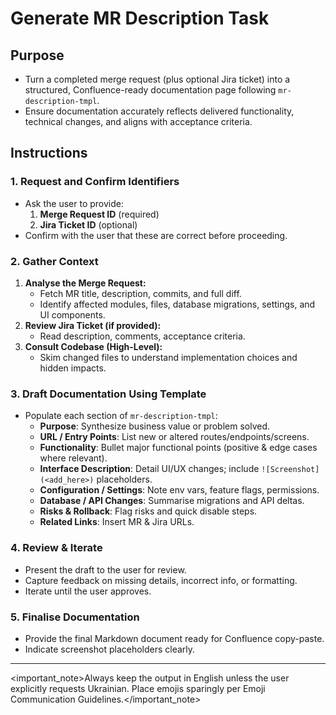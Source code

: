 # Generate MR Description Task

## Purpose

- Turn a completed merge request (plus optional Jira ticket) into a structured, Confluence-ready documentation page following `mr-description-tmpl`.
- Ensure documentation accurately reflects delivered functionality, technical changes, and aligns with acceptance criteria.

## Instructions

### 1. Request and Confirm Identifiers

- Ask the user to provide:
  1. **Merge Request ID** (required)
  2. **Jira Ticket ID** (optional)
- Confirm with the user that these are correct before proceeding.

### 2. Gather Context

1. **Analyse the Merge Request:**
   - Fetch MR title, description, commits, and full diff.
   - Identify affected modules, files, database migrations, settings, and UI components.
2. **Review Jira Ticket (if provided):**
   - Read description, comments, acceptance criteria.
3. **Consult Codebase (High-Level):**
   - Skim changed files to understand implementation choices and hidden impacts.

### 3. Draft Documentation Using Template

- Populate each section of `mr-description-tmpl`:
  - **Purpose**: Synthesize business value or problem solved.
  - **URL / Entry Points**: List new or altered routes/endpoints/screens.
  - **Functionality**: Bullet major functional points (positive & edge cases where relevant).
  - **Interface Description**: Detail UI/UX changes; include `![Screenshot](<add_here>)` placeholders.
  - **Configuration / Settings**: Note env vars, feature flags, permissions.
  - **Database / API Changes**: Summarise migrations and API deltas.
  - **Risks & Rollback**: Flag risks and quick disable steps.
  - **Related Links**: Insert MR & Jira URLs.

### 4. Review & Iterate

- Present the draft to the user for review.
- Capture feedback on missing details, incorrect info, or formatting.
- Iterate until the user approves.

### 5. Finalise Documentation

- Provide the final Markdown document ready for Confluence copy-paste.
- Indicate screenshot placeholders clearly.

---

<important_note>Always keep the output in English unless the user explicitly requests Ukrainian. Place emojis sparingly per Emoji Communication Guidelines.</important_note>
